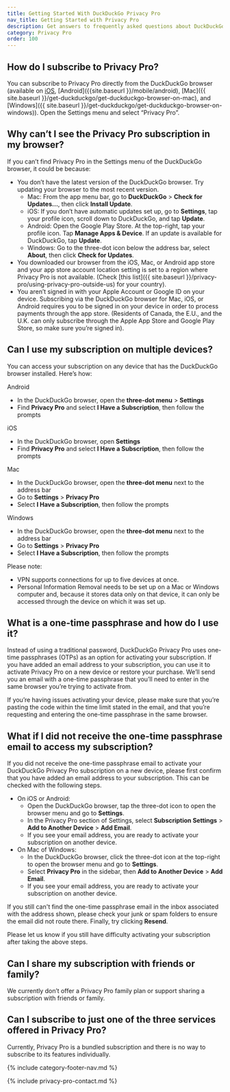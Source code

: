 ```yaml
---
title: Getting Started With DuckDuckGo Privacy Pro
nav_title: Getting Started with Privacy Pro
description: Get answers to frequently asked questions about DuckDuckGo’s Privacy Pro subscription that includes VPN, Personal Information Removal, and Identity Theft Restoration.
category: Privacy Pro
order: 100
---
```


## How do I subscribe to Privacy Pro?

You can subscribe to Privacy Pro directly from the DuckDuckGo browser (available on [iOS]({{site.baseurl}}/mobile/ios), [Android]({{site.baseurl }}/mobile/android), [Mac]({{ site.baseurl }}/get-duckduckgo/get-duckduckgo-browser-on-mac), and [Windows]({{ site.baseurl }}/get-duckduckgo/get-duckduckgo-browser-on-windows)). Open the Settings menu and select “Privacy Pro”.

## Why can’t I see the Privacy Pro subscription in my browser?

If you can’t find Privacy Pro in the Settings menu of the DuckDuckGo browser, it could be because:

-   You don’t have the latest version of the DuckDuckGo browser. Try updating your browser to the most recent version.
    -   Mac: From the app menu bar, go to **DuckDuckGo** > **Check for Updates...**, then click **Install Update**.
    -   iOS: If you don’t have automatic updates set up, go to **Settings**, tap your profile icon, scroll down to DuckDuckGo, and tap **Update**.
    -   Android: Open the Google Play Store. At the top-right, tap your profile icon. Tap **Manage Apps & Device**. If an update is available for DuckDuckGo, tap **Update**.
    -   Windows: Go to the three-dot icon below the address bar, select **About**, then click **Check for Updates**.
-   You downloaded our browser from the iOS, Mac, or Android app store and your app store account location setting is set to a region where Privacy Pro is not available. (Check [this list]({{ site.baseurl }}/privacy-pro/using-privacy-pro-outside-us) for your country).
-   You aren’t signed in with your Apple Account or Google ID on your device. Subscribing via the DuckDuckGo browser for Mac, iOS, or Android requires you to be signed in on your device in order to process payments through the app store. (Residents of Canada, the E.U., and the U.K. can only subscribe through the Apple App Store and Google Play Store, so make sure you’re signed in).

## Can I use my subscription on multiple devices?

You can access your subscription on any device that has the DuckDuckGo browser installed. Here’s how:

Android

-   In the DuckDuckGo browser, open the **three-dot menu** > **Settings**
-   Find **Privacy Pro** and select **I Have a Subscription**, then follow the prompts

iOS

-   In the DuckDuckGo browser, open **Settings**
-   Find **Privacy Pro** and select **I Have a Subscription**, then follow the prompts

Mac

-   In the DuckDuckGo browser, open the **three-dot menu** next to the address bar
-   Go to **Settings** > **Privacy Pro**
-   Select **I Have a Subscription**, then follow the prompts

Windows

-   In the DuckDuckGo browser, open the **three-dot menu** next to the address bar
-   Go to **Settings** > **Privacy Pro**
-   Select **I Have a Subscription**, then follow the prompts

Please note:

-   VPN supports connections for up to five devices at once.
-   Personal Information Removal needs to be set up on a Mac or Windows computer and, because it stores data only on that device, it can only be accessed through the device on which it was set up.

## What is a one-time passphrase and how do I use it?

Instead of using a traditional password, DuckDuckGo Privacy Pro uses one-time passphrases (OTPs) as an option for activating your subscription. If you have added an email address to your subscription, you can use it to activate Privacy Pro on a new device or restore your purchase. We’ll send you an email with a one-time passphrase that you’ll need to enter in the same browser you’re trying to activate from.

If you’re having issues activating your device, please make sure that you’re pasting the code within the time limit stated in the email, and that you’re requesting and entering the one-time passphrase in the same browser.

## What if I did not receive the one-time passphrase email to access my subscription?

If you did not receive the one-time passphrase email to activate your DuckDuckGo Privacy Pro subscription on a new device, please first confirm that you have added an email address to your subscription. This can be checked with the following steps.

-   On iOS or Android:
    -   Open the DuckDuckGo browser, tap the three-dot icon to open the browser menu and go to **Settings**.
    -   In the Privacy Pro section of Settings, select **Subscription Settings** > **Add to Another Device** > **Add Email**.
    -   If you see your email address, you are ready to activate your subscription on another device.
-   On Mac of Windows:
    -   In the DuckDuckGo browser, click the three-dot icon at the top-right to open the browser menu and go to **Settings**.
    -   Select **Privacy Pro** in the sidebar, then **Add to Another Device** > **Add Email**.
    -   If you see your email address, you are ready to activate your subscription on another device.

If you still can't find the one-time passphrase email in the inbox associated with the address shown, please check your junk or spam folders to ensure the email did not route there. Finally, try clicking **Resend**.

Please let us know if you still have difficulty activating your subscription after taking the above steps.

## Can I share my subscription with friends or family?

We currently don’t offer a Privacy Pro family plan or support sharing a subscription with friends or family.

## Can I subscribe to just one of the three services offered in Privacy Pro?

Currently, Privacy Pro is a bundled subscription and there is no way to subscribe to its features individually.

{% include category-footer-nav.md %}

{% include privacy-pro-contact.md %}
